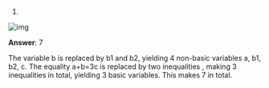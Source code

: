 1.

![img](https://d3c33hcgiwev3.cloudfront.net/imageAssetProxy.v1/ImHzd5ZDEeidywoXwxSw6A_cbc40e682cf606ce3289c047165f5ceb_simplex.jpg?expiry=1604620800000&hmac=4sd1NQHZwEY63tSg_vX1W-b184z0Ht2Jy8e5cTK1xsM)



**Answer**: 7

The variable b is replaced by b1 and b2, yielding 4 non-basic variables a, b1, b2, c. The equality a+b=3c is replaced by two inequalities , making 3 inequalities in total, yielding 3 basic variables. This makes 7 in total.